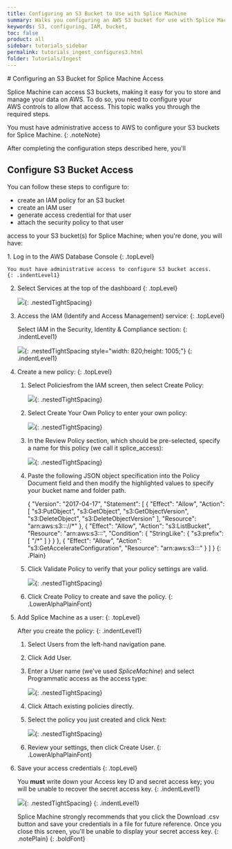 ```yaml
---
title: Configuring an S3 Bucket to Use with Splice Machine
summary: Walks you configuring an AWS S3 bucket for use with Splice Machine.
keywords: S3, configuring, IAM, bucket,
toc: false
product: all
sidebar: tutorials_sidebar
permalink: tutorials_ingest_configures3.html
folder: Tutorials/Ingest
---
```

<section>
<div class="TopicContent" data-swiftype-index="true" markdown="1">
# Configuring an S3 Bucket for Splice Machine Access

Splice Machine can access S3 buckets, making it easy for you to store
and manage your data on AWS. To do so, you need to configure your
AWS controls to allow that access. This topic walks you through the
required steps.

You must have administrative access to AWS to configure your S3 buckets
for Splice Machine.
{: .noteNote}

After completing the configuration steps described here, you'll

## Configure S3 Bucket Access

You can follow these steps to configure to:

* create an IAM policy for an S3 bucket
* create an IAM user
* generate access credential for that user
* attach the security policy to that user

access to your S3 bucket(s) for Splice Machine; when you're done, you
will have:

<div class="opsStepsList" markdown="1">
1.  Log in to the AWS Database Console
    {: .topLevel}
    
    You must have administrative access to configure S3 bucket access.
    {: .indentLevel1}

2.  Select <span class="ConsoleLink">Services</span> at the top of the
    dashboard
    {: .topLevel}
    
    ![](images/AWSServices.png){: .nestedTightSpacing}

3.  Access the IAM (Identify and Access Management) service:
    {: .topLevel}
    
    Select <span class="ConsoleLink">IAM</span> in the <span
    class="ConsoleLink">Security, Identity &amp; Compliance</span>
    section:
    {: .indentLevel1}
    
    ![](images/S3SelectIAM_820x1005.png){: .nestedTightSpacing
    style="width: 820;height: 1005;"}
    {: .indentLevel1}

4.  Create a new policy:
    {: .topLevel}
    
    1.  Select <span class="ConsoleLink">Policies</span>from the
        IAM screen, then select <span class="ConsoleLink">Create
        Policy:</span>
        
        ![](images/AWSIAMPolicies.png){: .nestedTightSpacing}
    
    2.  Select <span class="ConsoleLink">Create Your Own Policy</span>
        to enter your own policy:
        
        ![](images/AWSIAMCreatePolicy.png){: .nestedTightSpacing}
    
    3.  In the <span class="ConsoleLink">Review Policy</span> section,
        which should be pre-selected, specify a name for this policy (we
        call it <span class="CodeItalicFont">splice_access</span>):
        
        ![](images/AWSIAMNamePolicy.png){: .nestedTightSpacing}
    
    4.  Paste the following JSON object specification into the <span
        class="ConsoleLink">Policy Document</span> field and then modify
        the highlighted values to specify your bucket name and folder
        path.
        
        <div class="preWrapperWide" markdown="1">
            {
                "Version": "2017-04-17",
                "Statement": [
                    {
                        "Effect": "Allow",
                        "Action": [
                          "s3:PutObject",
                          "s3:GetObject",
                          "s3:GetObjectVersion",
                          "s3:DeleteObject",
                          "s3:DeleteObjectVersion"
                        ],
                        "Resource": "arn:aws:s3:::<bucket_name>/<prefix>/*"
                    },
                    {
                        "Effect": "Allow",
                        "Action": "s3:ListBucket",
                        "Resource": "arn:aws:s3:::<bucket_name>",
                        "Condition": {
                            "StringLike": {
                                "s3:prefix": [
                                    "<prefix>/*"
                                ]
                            }
                        }
                    },
                    {
                        "Effect": "Allow",
                        "Action": "s3:GetAccelerateConfiguration",
                        "Resource": "arn:aws:s3:::<bucket_name>"
                    }
                ]
            }
        {: .Plain}
        
        </div>
    
    5.  Click <span class="ConsoleLink">Validate Policy</span> to verify
        that your policy settings are valid.
        
        ![](images/AWSIAMDoCreate.png){: .nestedTightSpacing}
    
    6.  Click <span class="ConsoleLink">Create Policy</span> to create
        and save the policy.
    {: .LowerAlphaPlainFont}

5.  Add Splice Machine as a user:
    {: .topLevel}
    
    After you create the policy:
    {: .indentLevel1}
    
    1.  Select <span class="ConsoleLink">Users</span> from the left-hand
        navigation pane.
    2.  Click <span class="ConsoleLink">Add User</span>.
    3.  Enter a <span class="ConsoleLink">User name</span> (we've used
        *SpliceMachine*) and select <span
        class="ConsoleLink">Programmatic access</span> as the access
        type:
        
        ![](images/AWSIAMAddUser1.png){: .nestedTightSpacing}
    
    4.  Click <span class="ConsoleLink">Attach existing policies
        directly</span>.
    5.  Select the policy you just created and click <span
        class="ConsoleLink">Next</span>:
        
        ![](images/AWSIAMAddUser3.png){: .nestedTightSpacing}
    
    6.  Review your settings, then click <span
        class="ConsoleLink">Create User</span>.
    {: .LowerAlphaPlainFont}

6.  Save your access credentials
    {: .topLevel}
    
    You **must** write down your Access key ID and secret access key;
    you will be unable to recover the secret access key.
    {: .indentLevel1}
    
    ![](images/AWSIAMAddUser4.png){: .nestedTightSpacing}
    {: .indentLevel1}
    
    <span class="important">Splice Machine strongly recommends</span>
    that you click the <span class="ConsoleLink">Download .csv</span>
    button and save your credentials in a file for future reference.
    Once you close this screen, you'll be unable to display your secret
    access key.
    {: .notePlain}
{: .boldFont}

</div>
</div>
</section>

